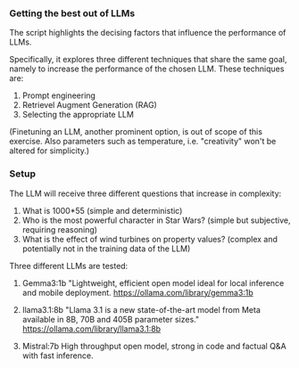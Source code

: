 ### Getting the best out of LLMs
The script highlights the decising factors that influence the performance of LLMs.

Specifically, it explores three different techniques that share the same goal, namely to increase the performance of the chosen LLM. These techniques are:

1. Prompt engineering
2. Retrievel Augment Generation (RAG)
3. Selecting the appropriate LLM

(Finetuning an LLM, another prominent option, is out of scope of this exercise. Also parameters such as temperature, i.e. "creativity" won't be altered for simplicity.)

### Setup
The LLM will receive three different questions that increase in complexity:

1. What is 1000*55 (simple and deterministic)
2. Who is the most powerful character in Star Wars? (simple but subjective, requiring reasoning)
3. What is the effect of wind turbines on property values? (complex and potentially not in the training data of the LLM)

Three different LLMs are tested:
1. Gemma3:1b "Lightweight, efficient open model ideal for local inference and mobile deployment. https://ollama.com/library/gemma3:1b

2. llama3.1:8b "Llama 3.1 is a new state-of-the-art model from Meta available in 8B, 70B and 405B parameter sizes." https://ollama.com/library/llama3.1:8b

3. Mistral:7b High throughput open model, strong in code and factual Q&A with fast inference.


